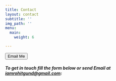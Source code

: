 ```yaml
---
title: Contact
layout: contact
subtitle: ''
img_path: ''
menu:
  main:
    weight: 6

---
```

<button onclick="window.location.href='mailto:iamrohitgund@gmail.com'">Email Me</button>

##### To get in touch fill the form below or send Email at iamrohitgund@gmail.com: